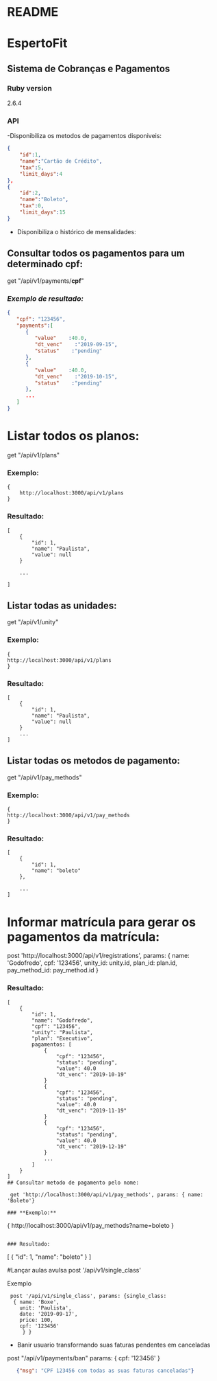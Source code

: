 # README

# EspertoFit

## Sistema de Cobranças e Pagamentos

### Ruby version
2.6.4

### API
-Disponibiliza os metodos de pagamentos disponiveis:
```JSON
{
    "id":1,
    "name":"Cartão de Crédito",
    "tax":5,
    "limit_days":4
},
{   
    "id":2,
    "name":"Boleto",
    "tax":0,
    "limit_days":15
}
```
- Disponibiliza o histórico de mensalidades:


## Consultar todos os pagamentos para um determinado cpf:
get "/api/v1/payments/**cpf**"
### *Exemplo de resultado:*

```json
{
   "cpf": "123456",
   "payments":[
      {
         "value"    :40.0,
         "dt_venc"    :"2019-09-15",
         "status"    :"pending"
      },
      {
         "value"    :40.0,
         "dt_venc"    :"2019-10-15",
         "status"    :"pending"
      },
      ...
   ]
}
  ```

# Listar todos os planos:
get "/api/v1/plans"
### **Exemplo:**

```
{
    http://localhost:3000/api/v1/plans
}
```

### Resultado:

```
[
    {
        "id": 1,
        "name": "Paulista",
        "value": null
    }

    ...

]
```

## Listar todas as unidades:
get "/api/v1/unity"
### **Exemplo:**

```
{
http://localhost:3000/api/v1/plans
}
```
### Resultado:
```
[
    {
        "id": 1,
        "name": "Paulista",
        "value": null
    }
    ...
]
```
## Listar todas os metodos de pagamento:

get "/api/v1/pay_methods"
### **Exemplo:**

```
{
http://localhost:3000/api/v1/pay_methods
}
```

### Resultado:

```
[
    {
        "id": 1,
        "name": "boleto"
    },

    ...
]

```

# Informar matrícula para gerar os pagamentos da matrícula:

 post 'http://localhost:3000/api/v1/registrations', 
 params: { 
 name: 'Godofredo', 
 cpf: '123456', 
 unity_id: unity.id, 
 plan_id: plan.id, 
 pay_method_id: pay_method.id
 }

### Resultado:
```
[
    {
        "id": 1,
        "name": "Godofredo",
        "cpf": "123456",
        "unity": "Paulista",
        "plan": "Executivo",
        pagamentos: [
            {
                "cpf": "123456",
                "status": "pending",
                "value": 40.0
                "dt_venc": "2019-10-19"
            }
            {
                "cpf": "123456",
                "status": "pending",
                "value": 40.0
                "dt_venc": "2019-11-19"
            }
            {
                "cpf": "123456",
                "status": "pending",
                "value": 40.0
                "dt_venc": "2019-12-19"
            }
            ...
        ]
    }
]
## Consultar metodo de pagamento pelo nome:

 get 'http://localhost:3000/api/v1/pay_methods', params: { name: 'Boleto'}

### **Exemplo:**

```
{
http://localhost:3000/api/v1/pay_methods?name=boleto
}
```

### Resultado:

```
[
    {
        "id": 1,
        "name": "boleto"
    }
]

#Lançar aulas avulsa 
  post '/api/v1/single_class'
  
  Exemplo
  ```
   post '/api/v1/single_class', params: {single_class: 
    { name: 'Boxe',
      unit: 'Paulista',
      date: '2019-09-17',
      price: 100,
      cpf: '123456'
       } }
  ```

- Banir usuario transformando suas faturas pendentes em canceladas

post "/api/v1/payments/ban" params: { cpf: '123456' }
```json
   {"msg": "CPF 123456 com todas as suas faturas canceladas"}
```
